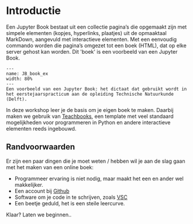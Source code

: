 # Introductie 
Een Jupyter Book bestaat uit een collectie pagina’s die opgemaakt zijn met simpele elementen (kopjes, hyperlinks, plaatjes) uit de opmaaktaal MarkDown, aangevuld met interactieve elementen. Met een eenvoudig commando worden die pagina’s omgezet tot een boek (HTML), dat op elke server gehost kan worden. Dit 'boek' is een voorbeeld van een Jupyter Book. 

```{figure} ../figures/JB_book_example.PNG
---
name: JB_book_ex
width: 80%
---
Een voorbeeld van een Jupyter Book: het dictaat dat gebruikt wordt in het eerstejaarspracticum aan de opleiding Technische Natuurkunde (Delft).
```

In deze workshop leer je de basis om je eigen boek te maken. Daarbij maken we gebruik van [Teachbooks](https://teachbooks.tudelft.nl/), een template met veel standaard mogelijkheden voor programmeren in Python en andere interactieve elementen reeds ingebouwd.

## Randvoorwaarden
Er zijn een paar dingen die je moet weten / hebben wil je aan de slag gaan met het maken van een online boek:
* Programmeer ervaring is niet nodig, maar maakt het een en ander wel makkelijker. 
* Een account bij [Github](../Software/Github.md)
* Software om je code in te schrijven, zoals [VSC](../Software/VSC.md)
* Een beetje geduld, het is een steile leercurve.

Klaar? Laten we beginnen..